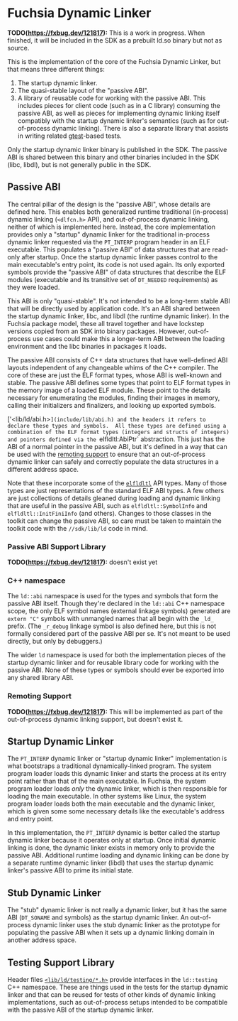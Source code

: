 # Fuchsia Dynamic Linker

**TODO(https://fxbug.dev/121817):** This is a work in progress. When finished, it
will be included in the SDK as a prebuilt ld.so binary but not as source.

This is the implementation of the core of the Fuchsia Dynamic Linker, but that
means three different things:
 1. The startup dynamic linker.
 2. The quasi-stable layout of the "passive ABI".
 3. A library of reusable code for working with the passive ABI.
    This includes pieces for client code (such as in a C library)
    consuming the passive ABI, as well as pieces for implementing
    dynamic linking itself compatibly with the startup dynamic linker's
    semantics (such as for out-of-process dynamic linking).  There is also a
    separate library that assists in writing related [gtest]-based tests.

Only the startup dynamic linker binary is published in the SDK.
The passive ABI is shared between this binary and other binaries
included in the SDK (libc, libdl), but is not generally public
in the SDK.

[gtest]: https://github.com/google/googletest

## Passive ABI

The central pillar of the design is the "passive ABI", whose details are
defined here.  This enables both generalized runtime traditional (in-process)
dynamic linking (`<dlfcn.h>` API), and out-of-process dynamic linking, neither
of which is implemented here.  Instead, the core implementation provides only a
"startup" dynamic linker for the traditional in-process dynamic linker
requested via the `PT_INTERP` program header in an ELF executable.  This
populates a "passive ABI" of data structures that are read-only after startup.
Once the startup dynamic linker passes control to the main executable's entry
point, its code is not used again.  Its only exported symbols provide the
"passive ABI" of data structures that describe the ELF modules (executable and
its transitive set of `DT_NEEDED` requirements) as they were loaded.

This ABI is only "quasi-stable".  It's not intended to be a long-term stable
ABI that will be directly used by application code.  It's an ABI shared between
the startup dynamic linker, libc, and libdl (the runtime dynamic linker).  In
the Fuchsia package model, these all travel together and have lockstep versions
copied from an SDK into binary packages.  However, out-of-process use cases
could make this a longer-term ABI between the loading environment and the libc
binaries in packages it loads.

The passive ABI consists of C++ data structures that have well-defined ABI
layouts independent of any changeable whims of the C++ compiler.  The core of
these are just the ELF format types, whose ABI is well-known and stable.  The
passive ABI defines some types that point to ELF format types in the memory
image of a loaded ELF module.  These point to the details necessary for
enumerating the modules, finding their images in memory, calling their
initializers and finalizers, and looking up exported symbols.

['<lib/ld/abi.h>`](include/lib/abi.h) and the headers it refers to declare
these types and symbols.  All these types are defined using a combination of
the ELF format types (integers and structs of integers) and pointers defined
via the `elfldltl:AbiPtr` abstraction.  This just has the ABI of a normal
pointer in the passive ABI, but it's defined in a way that can be used with the
[remoting support](#Remoting_support) to ensure that an out-of-process dynamic
linker can safely and correctly populate the data structures in a different
address space.

Note that these incorporate some of the [`elfldltl`](/src/lib/elfldltl) API
types.  Many of those types are just representations of the standard ELF ABI
types.  A few others are just collections of details gleaned during loading and
dynamic linking that are useful in the passive ABI, such as
`elfldltl::SymbolInfo` and `elfldltl::InitFiniInfo` (and others).  Changes to
those classes in the toolkit can change the passive ABI, so care must be taken
to maintain the toolkit code with the `//sdk/lib/ld` code in mind.

### Passive ABI Support Library

**TODO(https://fxbug.dev/121817):** doesn't exist yet

### C++ namespace

The `ld::abi` namespace is used for the types and symbols that form the passive
ABI itself.  Though they're declared in the `ld::abi` C++ namespace scope, the
only ELF symbol names (external linkage symbols) generated are `extern "C"`
symbols with unmangled names that all begin with the `_ld_` prefix.  (The
`_r_debug` linkage symbol is also defined here, but this is not formally
considered part of the passive ABI per se.  It's not meant to be used directly,
but only by debuggers.)

The wider `ld` namespace is used for both the implementation pieces of the
startup dynamic linker and for reusable library code for working with the
passive ABI.  None of these types or symbols should ever be exported into any
shared library ABI.

### Remoting Support

**TODO(https://fxbug.dev/121817):** This will be implemented as part of the
out-of-process dynamic linking support, but doesn't exist it.

## Startup Dynamic Linker

The `PT_INTERP` dynamic linker or "startup dynamic linker" implementation is
what bootstraps a traditional dynamically-linked program.  The system program
loader loads this dynamic linker and starts the process at its entry point
rather than that of the main executable.  In Fuchsia, the system program loader
loads _only_ the dynamic linker, which is then responsible for loading the main
executable.  In other systems like Linux, the system program loader loads both
the main executable and the dynamic linker, which is given some some necessary
details like the executable's address and entry point.

In this implementation, the `PT_INTERP` dynamic is better called the startup
dynamic linker because it operates only at startup.  Once initial dynamic
linking is done, the dynamic linker exists in memory only to provide the
passive ABI.  Additional runtime loading and dynamic linking can be done by a
separate runtime dynamic linker (libdl) that uses the startup dynamic linker's
passive ABI to prime its initial state.

## Stub Dynamic Linker

The "stub" dynamic linker is not really a dynamic linker, but it has the same
ABI (`DT_SONAME` and symbols) as the startup dynamic linker.  An out-of-process
dynamic linker uses the stub dynamic linker as the prototype for populating the
passive ABI when it sets up a dynamic linking domain in another address space.

## Testing Support Library

Header files [`<lib/ld/testing/*.h>`](include/lib/ld/testing) provide
interfaces in the `ld::testing` C++ namespace.  These are things used in the
tests for the startup dynamic linker and that can be reused for tests of other
kinds of dynamic linking implementations, such as out-of-process setups
intended to be compatible with the passive ABI of the startup dynamic linker.
